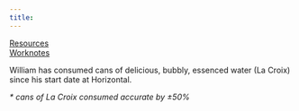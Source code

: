 ```yaml
---
title: 
---
```

[Resources](./resources.md)  
[Worknotes](./worknotes.md)

<p class="unique-title-name">William has consumed <span id="la-croix"></span> cans of delicious, bubbly, essenced water (La Croix) since his start date at Horizontal.</p>
<p><em> * cans of La Croix consumed accurate by ±50%</em></p>

<script>
        let la_croix = document.getElementById("la-croix");
        let one_day = 1000 * 60 * 60 * 24;
        let start_date = new Date("Sept 03, 2019 08:00:00");
        let today = new Date();
        let day_diff = (Math.round(today.getTime() - start_date.getTime()) / (one_day)).toFixed(0);
        let minus_weekends = ((day_diff / 7).toFixed(0))*2;
        let work_days = day_diff - minus_weekends;
        let la_croix_consumed = (work_days + 1) * 2;
        la_croix.innerHTML = la_croix_consumed;
</script>